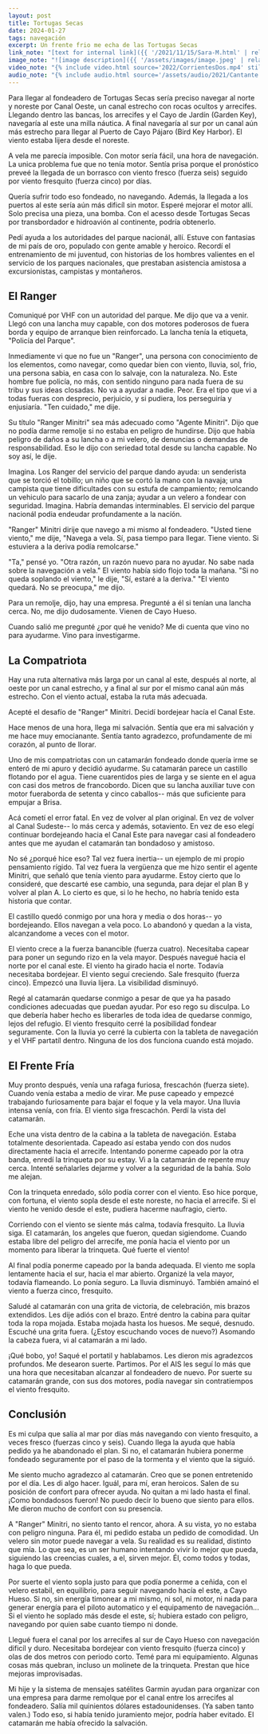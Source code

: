 ```yaml
---
layout: post
title: Tortugas Secas
date: 2024-01-27
tags: navegación
excerpt: Un frente frio me echa de las Tortugas Secas
link_note: "[text for internal link]({{ '/2021/11/15/Sara-M.html' | relative_url }})"
image_note: "![image description]({{ '/assets/images/image.jpeg' | relative_url }})"
video_note: "{% include video.html source='2022/CorrientesDos.mp4' still='2022/CostaRica/CorrientesUno.png' %}"
audio_note: "{% include audio.html source='/assets/audio/2021/Cantante.m4a' %}"
---
```


Para llegar al fondeadero de Tortugas Secas sería preciso navegar al norte y
noreste por Canal Oeste, un canal estrecho con rocas ocultos y arrecifes.
Llegando dentro las bancas, los arrecifes y el Cayo de Jardín (Garden Key),
navegaría al este una milla náutica.  A final navegaría al sur por un canal aún
más estrecho para llegar al Puerto de Cayo Pájaro (Bird Key Harbor). El
viento estaba lijera desde el noreste.

A vela me parecía imposible. Con motor sería fácil, una hora de navegación.
La unica problema fue que no tenía motor.
Sentía prisa porque el pronóstico preveé la llegada de un borrasco con
viento fresco (fuerza seis) seguido por viento fresquito (fuerza cinco)
por días.

Quería sufrir todo eso fondeado, no navegando.
Además, la llegada a los puertos al este sería aún más dificíl sin motor.
Esperé mejorar el motor allí. Solo precisa una pieza, una bomba. Con el
acesso desde Tortugas Secas por transbordador e hidroavión al continente,
podría obtenerlo.

Pedí ayuda a los autoridades del parque nacionál, allí. Estuve con
fantasias de mi país de oro, populado con gente amable y heroico.
Recordí el entrenamiento de mi juventud, con historias de los hombres valientes
en el servicio de los parques nacionales, que prestaban asistencia amistosa a
excursionistas, campistas y montañeros.

## El Ranger

Comuniqué por VHF con un autoridad del parque. Me dijo que va a venir.
Llegó con una lancha muy capable, con dos motores poderosos de fuera borda
y equipo de arranque bien reinforcado. La lancha tenía la etiqueta, "Policía
del Parque".

Inmediamente vi que no fue un "Ranger", una persona con conocimiento de los
elementos, como navegar, como quedar bien con viento, lluvia, sol, frio,
una persona sabia, en casa con lo salvaje, con la naturaleza. No. Este hombre
fue policía, no más, con sentido ninguno para nada fuera de su tribu y sus
ideas closadas. No va a ayudar a nadie. Peor. Era el tipo que vi a todas fueras
con desprecio, perjuicio, y si pudiera, los perseguiría y enjusiaría. "Ten
cuidado," me dije.

Su título "Ranger Minitri" sea más adecuado como "Agente Minitri". Dijo que no
podía darme remolje si no estaba en peligro de hundirse. Dijo que había peligro
de daños a su lancha o a mi velero, de denuncias o demandas de responsabilidad.
Eso le dijo con seriedad total desde su lancha capable. No soy así, le dije.

Imagina. Los Ranger del servicio del parque dando ayuda: un senderista que se
torció el tobillo; un niño que se cortó la mano con la navaja; una campista
que tiene dificultades con su estufa de campamiento; remolcando un
vehiculo para sacarlo de una zanja; ayudar a un velero a fondear con
seguridad.  Imagina. Habría demandas interminables.  El servicio del parque
nacionál podia endeudar profundamente a la nacíón.

"Ranger" Minitri dirije que navego a mi mismo al fondeadero. "Usted tiene
viento," me dije, "Navega a vela. Sí, pasa tiempo para llegar. Tiene viento. Si
estuviera a la deriva podía remolcarse."

"Ta," pensé yo. "Otra razón, un razón nuevo para no ayudar. No sabe nada sobre
la navegación a vela." El viento había sido flojo toda la mañana. "Si no queda
soplando el viento," le dije, "Sí, estaré a la deriva." "El viento quedará.
No se preocupa," me dijo.

Para un remolje, dijo, hay una empresa. Pregunté a él si tenían una lancha
cerca.  No, me dijo dudosamente.  Vienen de Cayo Hueso.

Cuando salió me pregunté ¿por qué he venido? Me di cuenta que vino no para
ayudarme. Vino para investigarme.

## La Compatriota

Hay una ruta alternativa más larga por un canal al este, después al norte, al
oeste por un canal estrecho, y a final al sur por el mismo canal aún más
estrecho. Con el viento actual, estaba la ruta más adecuada.

Acepté el desafío de "Ranger" Minitri. Decidí bordejear hacía el Canal Este.

Hace menos de una hora, llega mi salvación. Sentía que era mi salvación y
me hace muy emocianante. Sentía tanto agradezco, profundamente de mi corazón,
al punto de llorar.

Uno de mis compatriotas con un catamarán fondeado donde quería irme se enteró
de mi apuro y decidió ayudarme.  Su catamarán parece un castillo flotando por
el agua. Tiene cuarentidos pies de larga y se siente en el agua con casi dos
metros de francobordo.  Dicen que su lancha auxiliar tuve con motor fueraborda
de setenta y cinco caballos-- más que suficiente para empujar a Brisa.

Acá cometí el error fatal. En vez de volver al plan original. En vez de
volver al Canal Sudeste-- lo más cerca y además, sotaviento. En vez de eso
elegí continuar bordejeando hacia el Canal Este para navegar casi al
fondeadero antes que me ayudan el catamarán tan bondadoso y amistoso.

No sé ¿porqué hice eso? Tal vez fuera inertia-- un ejemplo de mi propio
pensamiento rígido. Tal vez fuera la vergüenza que me hizo sentir el agente
Minitri, que señaló que tenía viento para ayudarme. Estoy cierto que lo
consideré, que descarté ese cambio, una segunda, para dejar el plan B y volver
al plan A.  Lo cierto es que, si lo he hecho, no habría tenido esta historia
que contar.

El castillo quedó conmigo por una hora y media o dos horas-- yo bordejeando.
Ellos navegan a vela poco. Lo abandonó y quedan a la vista, alcanzandome
a veces con el motor.

El viento crece a la fuerza banancible (fuerza cuatro). Necesitaba capear para
poner un segundo rizo en la vela mayor. Después navegué hacia el norte por el
canal este. El viento ha girado hacia el norte. Todavía necesitaba bordejear.
El viento seguí creciendo. Sale fresquito (fuerza cinco). Empezcó una lluvia
lijera. La visibilidad disminuyó.

Regé al catamarán quedarse conmigo a pesar de que ya ha pasado condiciones
adecuadas que puedan ayudar. Por eso rego su disculpa. Lo que debería haber
hecho es liberarles de toda idea de quedarse conmigo, lejos del refugio.
El viento fresquito cerré la posibilidad fondear seguramente.
Con la lluvia yo cerré la cubierta con la tableta de navegación y el VHF
partatíl dentro. Ninguna de los dos funciona cuando está mojado.

## El Frente Fría

Muy pronto después, venía una rafaga furiosa, frescachón (fuerza siete).
Cuando venía estaba a medio de virar. Me puse capeado y empezcé trabajando
furiosamente para bajar el foque y la vela mayor. Una lluvia intensa venía, con
fría. El viento siga frescachón. Perdí la vista del catamarán.

Eche una vista dentro de la cabina a la tableta de navegación. Estaba
totalmente desorientada. Capeado así estaba yendo con dos nudos directamente
hacia el arrecife. Intentando ponerme capeado por la otra banda, enredí
la trinqueta por su estay. Vi a la catamarán de repente muy cerca.
Intenté señalarles dejarme y volver a la seguridad de la bahía. Solo me
alejan.

Con la trinqueta enredado, sólo podía correr con el viento. Eso hice
porque, con fortuna, el viento sopla desde el este noreste, no hacia el
arrecife. Si el viento he venido desde el este, pudiera hacerme naufragio,
cierto.

Corriendo con el viento se siente más calma, todavía fresquito. La lluvia
siga. El catamarán, los angeles que fueron, quedan sigiendome.
Cuando estaba libre del peligro del arrecife, me ponía hacia el viento por
un momento para liberar la trinqueta. Qué fuerte el viento!

Al final podía ponerme capeado por la banda adequada. El viento me sopla
lentamente hacia el sur, hacia el mar abierto. Organizé la vela mayor,
todavía flameando. Lo ponía seguro. La lluvia disminuyó. También amainó
el viento a fuerza cinco, fresquito.

Saludé al catamarán con una grita de victoria, de celebración, mis brazos
extendidos. Les dije adiós con el brazo. Entré dentro la cabina para quitar
toda la ropa mojada. Estaba mojada hasta los huesos. Me sequé, desnudo.
Escuché una grita fuera. (¿Estoy escuchando voces de nuevo?) Asomando la cabeza
fuera, vi al catamarán a mi lado.

¡Qué bobo, yo! Saqué el portatil y hablabamos. Les dieron mis agradezcos
profundos. Me desearon suerte. Partimos. Por el AIS les seguí lo más que
una hora que necesitaban alcanzar al fondeadero de nuevo. Por suerte su
catamarán grande, con sus dos motores, podía navegar sin contratiempos el
viento fresquito.

## Conclusión

Es mi culpa que salía al mar por días más navegando con viento fresquito,
a veces fresco (fuerzas cinco y seis). Cuando llega la ayuda que había
pedido ya he abandonado el plan. Si no, el catamarán hubiera ponerme
fondeado seguramente por el paso de la tormenta y el viento que la siguió.

Me siento mucho agradezco al catamarán. Creo que se ponen entretenido
por el día. Les di algo hacer. Iguál, para mí, eran heroicos. Salen de
su posición de confort para ofrecer ayuda. No quitan a mi lado hasta el
final. ¡Como bondadosos fueron! No puedo decir lo bueno que siento para ellos.
Me dieron mucho de confort con su presencia.

A "Ranger" Minitri, no siento tanto el rencor, ahora. A su vista, yo no estaba
con peligro ninguna. Para él, mi pedido estaba un pedido de comodidad. Un
velero sin motor puede navegar a vela.  Su realidad es su realidad, distinto
que mía. Lo que sea, es un ser humano intentando vivir lo mejor que pueda,
siguiendo las creencias cuales, a el, sirven mejor. Él, como todos y todas,
haga lo que pueda.

Por suerte el viento sopla justo para que podía ponerme a ceñida, con el
velero estabil, en equilibrio, para seguir navegando hacía el este, a
Cayo Hueso. Si no, sin energía timonear a mi mismo, ni sol, ni motor, ni
nada para generar energía para el piloto automatico y el equipamento de
navegación... Si el viento he soplado más desde el este, sí; hubiera estado con
peligro, navegando por quien sabe cuanto tiempo ni donde.

Llegué fuera el canal por los arrecifes al sur de Cayo Hueso con navegación
dificíl y duro. Necesitaba bordejear con viento fresquito (fuerza
cinco) y olas de dos metros con periodo corto.  Temé para mi equipamiento.
Algunas cosas más quebran, incluso un molinete de la trinqueta. Prestan que
hice mejoras improvisadas.

Mi hije y la sistema de mensajes satélites Garmin ayudan para organizar con una
empresa para darme remolque por el canal entre los arrecifes al fondeadero.
Salía mil quinientos dólares estadounidenses. (Ya saben tanto valen.)
Todo eso, si había tenido juramiento mejor, podría haber evitado. El catamarán
me había ofrecido la salvación.

